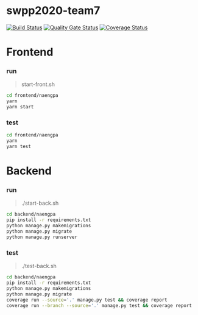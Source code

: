 # swpp2020-team7
  [![Build Status](https://travis-ci.org/swsnu/swpp2020-team7.svg?branch=master)](https://travis-ci.org/swsnu/swpp2020-team7) [![Quality Gate Status](https://sonarcloud.io/api/project_badges/measure?project=swsnu_swpp2020-team7&metric=alert_status)](https://sonarcloud.io/dashboard?id=swsnu_swpp2020-team7) [![Coverage Status](https://coveralls.io/repos/github/swsnu/swpp2020-team7/badge.svg?branch=sid)](https://coveralls.io/github/swsnu/swpp2020-team7?branch=sid)

# Frontend  
### run  
> start-front.sh

```Bash
cd frontend/naengpa
yarn
yarn start
```

### test
```Bash
cd frontend/naengpa
yarn
yarn test
```

# Backend
### run
> ./start-back.sh

```Bash
cd backend/naengpa 
pip install -r requirements.txt 
python manage.py makemigrations
python manage.py migrate
python manage.py runserver 
```

### test 
> ./test-back.sh

```Bash
cd backend/naengpa 
pip install -r requirements.txt 
python manage.py makemigrations 
python manage.py migrate
coverage run --source='.' manage.py test && coverage report
coverage run --branch --source='.' manage.py test && coverage report
```
